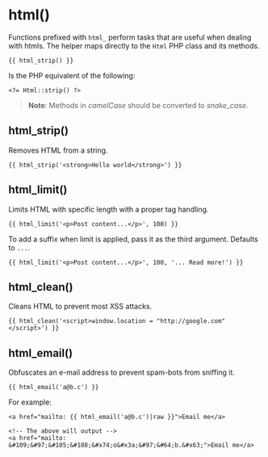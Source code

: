 # html()

Functions prefixed with `html_` perform tasks that are useful when dealing with htmls. The helper maps directly to the `Html` PHP class and its methods.

    {{ html_strip() }}

Is the PHP equivalent of the following:

    <?= Html::strip() ?>

> **Note**: Methods in *camelCase* should be converted to *snake_case*.

## html_strip()

Removes HTML from a string.

    {{ html_strip('<strong>Hello world</strong>') }}

## html_limit()

Limits HTML with specific length with a proper tag handling.

    {{ html_limit('<p>Post content...</p>', 100) }}

To add a suffix when limit is applied, pass it as the third argument. Defaults to `...`.

    {{ html_limit('<p>Post content...</p>', 100, '... Read more!') }}

## html_clean()

Cleans HTML to prevent most XSS attacks.

    {{ html_clean('<script>window.location = "http://google.com"</script>') }}

## html_email()

Obfuscates an e-mail address to prevent spam-bots from sniffing it.

    {{ html_email('a@b.c') }}

For example:

    <a href="mailto: {{ html_email('a@b.c')|raw }}">Email me</a>

    <!-- The above will output -->
    <a href="mailto: &#109;&#97;&#105;&#108;&#x74;o&#x3a;&#97;&#64;b.&#x63;">Email me</a>